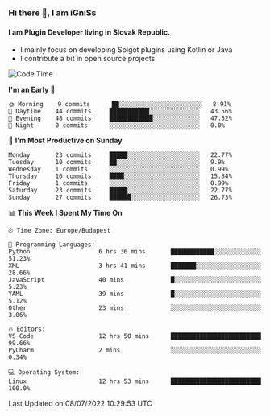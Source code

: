 ### Hi there 👋, I am iGniSs

#### I am Plugin Developer living in Slovak Republic.
- I mainly focus on developing Spigot plugins using Kotlin or Java
- I contribute a bit in open source projects

<!--START_SECTION:waka-->
![Code Time](http://img.shields.io/badge/Code%20Time-807%20hrs%2048%20mins-blue)

**I'm an Early 🐤** 

```text
🌞 Morning    9 commits      ██░░░░░░░░░░░░░░░░░░░░░░░   8.91% 
🌆 Daytime    44 commits     ███████████░░░░░░░░░░░░░░   43.56% 
🌃 Evening    48 commits     ████████████░░░░░░░░░░░░░   47.52% 
🌙 Night      0 commits      ░░░░░░░░░░░░░░░░░░░░░░░░░   0.0%

```
📅 **I'm Most Productive on Sunday** 

```text
Monday       23 commits     █████░░░░░░░░░░░░░░░░░░░░   22.77% 
Tuesday      10 commits     ██░░░░░░░░░░░░░░░░░░░░░░░   9.9% 
Wednesday    1 commits      ░░░░░░░░░░░░░░░░░░░░░░░░░   0.99% 
Thursday     16 commits     ████░░░░░░░░░░░░░░░░░░░░░   15.84% 
Friday       1 commits      ░░░░░░░░░░░░░░░░░░░░░░░░░   0.99% 
Saturday     23 commits     █████░░░░░░░░░░░░░░░░░░░░   22.77% 
Sunday       27 commits     ██████░░░░░░░░░░░░░░░░░░░   26.73%

```


📊 **This Week I Spent My Time On** 

```text
⌚︎ Time Zone: Europe/Budapest

💬 Programming Languages: 
Python                   6 hrs 36 mins       ████████████░░░░░░░░░░░░░   51.23% 
XML                      3 hrs 41 mins       ███████░░░░░░░░░░░░░░░░░░   28.66% 
JavaScript               40 mins             █░░░░░░░░░░░░░░░░░░░░░░░░   5.23% 
YAML                     39 mins             █░░░░░░░░░░░░░░░░░░░░░░░░   5.12% 
Other                    23 mins             ░░░░░░░░░░░░░░░░░░░░░░░░░   3.06%

🔥 Editors: 
VS Code                  12 hrs 50 mins      █████████████████████████   99.66% 
PyCharm                  2 mins              ░░░░░░░░░░░░░░░░░░░░░░░░░   0.34%

💻 Operating System: 
Linux                    12 hrs 53 mins      █████████████████████████   100.0%

```


 Last Updated on 08/07/2022 10:29:53 UTC
<!--END_SECTION:waka-->